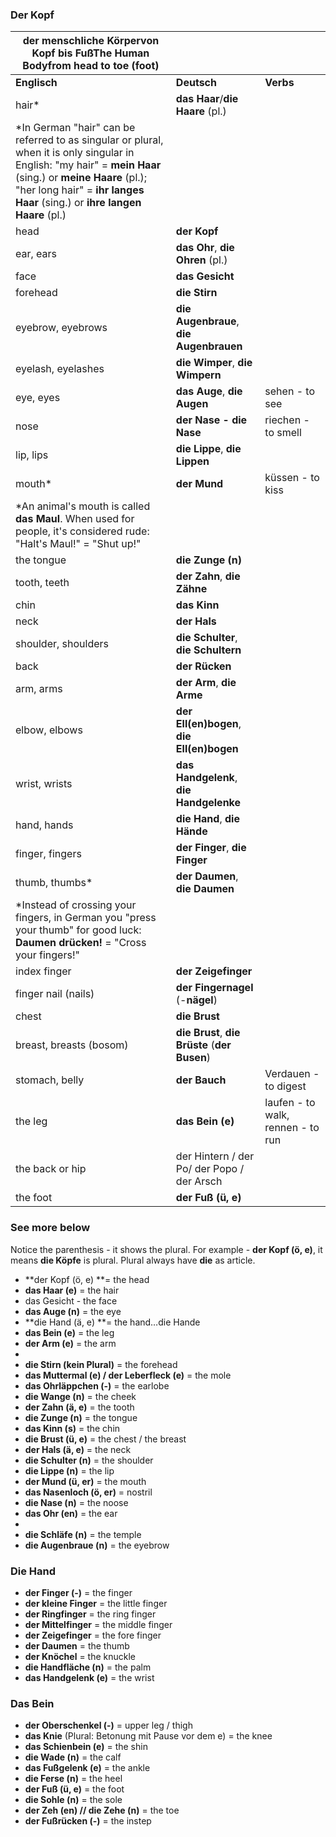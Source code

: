 ### **Der Kopf**

| **der menschliche Körper**von Kopf bis Fuß**The Human Bodyfrom head to toe** (foot) |                                          |                                   |
| ---------------------------------------- | ---------------------------------------- | --------------------------------- |
| **Englisch**                             | **Deutsch**                              | **Verbs**                         |
| hair*                                    | **das Haar**/**die Haare** (pl.)         |                                   |
| *In German "hair" can be referred to as singular or plural, when it is only singular in English: "my hair" = **mein Haar** (sing.) or **meine Haare** (pl.); "her long hair" = **ihr langes Haar** (sing.) or **ihre langen Haare** (pl.) |                                          |                                   |
| head                                     | **der Kopf**                             |                                   |
| ear, ears                                | **das Ohr**, **die Ohren** (pl.)         |                                   |
| face                                     | **das Gesicht**                          |                                   |
| forehead                                 | **die Stirn**                            |                                   |
| eyebrow, eyebrows                        | **die Augenbraue**, **die Augenbrauen**  |                                   |
| eyelash, eyelashes                       | **die Wimper**, **die Wimpern**          |                                   |
| eye, eyes                                | **das Auge**, **die Augen**              | sehen - to see                    |
| nose                                     | **der Nase - die Nase**                  | riechen - to smell                |
| lip, lips                                | **die Lippe**, **die Lippen**            |                                   |
| mouth*                                   | **der Mund**                             | küssen - to kiss                  |
| *An animal's mouth is called **das Maul**. When used for people, it's considered rude: "Halt's Maul!" = "Shut up!" |                                          |                                   |
| the tongue                               | **die Zunge (n)**                        |                                   |
| tooth, teeth                             | **der Zahn**, **die Zähne**              |                                   |
| chin                                     | **das Kinn**                             |                                   |
| neck                                     | **der Hals**                             |                                   |
| shoulder, shoulders                      | **die Schulter**, **die Schultern**      |                                   |
| back                                     | **der Rücken**                           |                                   |
| arm, arms                                | **der Arm**, **die Arme**                |                                   |
| elbow, elbows                            | **der Ell(en)bogen**, **die Ell(en)bogen** |                                   |
| wrist, wrists                            | **das Handgelenk**, **die Handgelenke**  |                                   |
| hand, hands                              | **die Hand**, **die Hände**              |                                   |
| finger, fingers                          | **der Finger**, **die Finger**           |                                   |
| thumb, thumbs*                           | **der Daumen**, **die Daumen**           |                                   |
| *Instead of crossing your fingers, in German you "press your thumb" for good luck: **Daumen drücken!** = "Cross your fingers!" |                                          |                                   |
| index finger                             | **der Zeigefinger**                      |                                   |
| finger nail (nails)                      | **der Fingernagel** (-**nägel**)         |                                   |
| chest                                    | **die Brust**                            |                                   |
| breast, breasts (bosom)                  | **die Brust**, **die Brüste** (**der Busen**) |                                   |
| stomach, belly                           | **der Bauch**                            | Verdauen - to digest              |
| the leg                                  | **das Bein (e)**                         | laufen - to walk, rennen - to run |
| the back or hip                          | der Hintern / der Po/ der Popo / der Arsch |                                   |
| the foot                                 | **der Fuß (ü, e)**                       |                                   |

### See more below

Notice the parenthesis - it shows the plural. For example - **der Kopf (ö, e)**, it means **die Köpfe** is plural. Plural always have **die** as article.

- **der Kopf (ö, e) **= the head
- **das Haar (e)** = the hair
- das Gesicht - the face
- **das Auge (n)** = the eye
- **die Hand (ä, e) **= the hand…die Hande
- **das Bein (e)** = the leg
- **der Arm (e)** = the arm
- ​
- **die Stirn (kein Plural)** = the forehead
- **das Muttermal (e) / der Leberfleck (e)** = the mole
- **das Ohrläppchen (-)** = the earlobe
- **die Wange (n)** = the cheek
- **der Zahn (ä, e)** = the tooth
- **die Zunge (n)** = the tongue
- **das Kinn (s)** = the chin
- **die Brust (ü, e)** = the chest / the breast
- **der Hals (ä, e)** = the neck
- **die Schulter (n)** = the shoulder
- **die Lippe (n)** = the lip
- **der Mund (ü, er)** = the mouth
- **das Nasenloch (ö, er)** = nostril
- **die Nase (n)** = the noose
- **das Ohr (en)** = the ear
- ​
- **die Schläfe (n)** = the temple
- **die  Augenbraue (n)** = the eyebrow

### **Die Hand**

- **der Finger (-)** = the finger
- **der kleine Finger** = the little finger
- **der Ringfinger** = the ring finger
- **der Mittelfinger** = the middle finger
- **der Zeigefinger** = the fore finger
- **der Daumen** = the thumb
- **der Knöchel** = the knuckle
- **die Handfläche (n)** = the palm
- **das Handgelenk (e)** = the wrist

### **Das Bein**

- **der Oberschenkel (-)** = upper leg / thigh
- **das Knie** (Plural: Betonung mit Pause vor dem e) = the knee
- **das Schienbein (e)** = the shin
- **die Wade (n)** = the calf
- **das Fußgelenk (e)** = the ankle
- **die Ferse (n)** = the heel
- **der Fuß (ü, e)** = the foot
- **die Sohle (n)** = the sole
- **der Zeh (en) // die Zehe (n)** = the toe
- **der Fußrücken (-)** = the instep